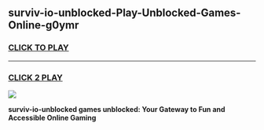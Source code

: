 
## surviv-io-unblocked-Play-Unblocked-Games-Online-g0ymr
<h3>
<a href="https://premium76.site?title=surviv-io-unblocked&ref=25A">CLICK TO PLAY</a></h3>
<hr>

<h3>
<a href="https://premium76.site?title=surviv-io-unblocked&ref=25A">CLICK 2 PLAY</a>
  
</h3>

<a href="https://premium76.site?title=surviv-io-unblocked&ref=25A"><img src="https://clearcache.store/games.png"></a>


**surviv-io-unblocked games unblocked: Your Gateway to Fun and Accessible Online Gaming**
